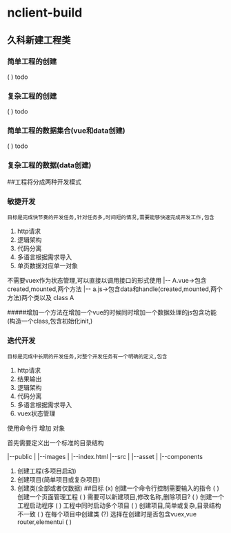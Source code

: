 # nclient-build
## 久科新建工程类
### 简单工程的创建
( ) todo
### 复杂工程的创建
( ) todo
### 简单工程的数据集合(vue和data创建)
( ) todo
### 复杂工程的数据(data创建)

##工程将分成两种开发模式
### 敏捷开发 
    目标是完成快节奏的开发任务,针对任务多,时间短的情况,需要能够快速完成开发工作,包含
1.  http请求
2.  逻辑架构
3.  代码分离
4.  多语言根据需求导入
5.  单页数据对应单一对象

不需要vuex作为状态管理,可以直接以调用接口的形式使用
|-- A.vue->包含created,mounted,两个方法
|-- a.js->包含data和handle(created,mounted,两个方法)两个类以及 class A


#####增加一个方法在增加一个vue的时候同时增加一个数据处理的js包含功能(构造一个class,包含初始化init,)

### 迭代开发
    目标是完成中长期的开发任务,对整个开发任务有一个明确的定义,包含
1.  http请求
2.  结果输出    
3.  逻辑架构
4.  代码分离
5.  多语言根据需求导入
6.  vuex状态管理

使用命令行 增加 对象

首先需要定义出一个标准的目录结构

|--public 
|   |--images
|   |--index.html
|--src
|   |--asset
|   |--components


1. 创建工程(多项目启动)
2. 创建项目(简单项目或复杂项目)
3. 创建类(全部或者仅数据)
##目标
(x) 创建一个命令行控制需要输入的指令
( ) 创建一个页面管理工程
( ) 需要可以新建项目,修改名称,删除项目?
( ) 创建一个工程启动程序
( ) 工程中同时启动多个项目
( ) 创建项目,简单或复杂,目录结构不一致
( ) 在每个项目中创建类
(?) 选择在创建时是否包含vuex,vue router,elementui
( ) 


